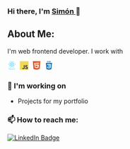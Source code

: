 ### Hi there, I'm <a href="https://github.com/SimonDiLeoGIT"> Simón </a> 👋

## About Me:

I'm web frontend developer.
I work with

<div>
  <img src="https://github.com/devicons/devicon/blob/master/icons/react/react-original-wordmark.svg" title="React" alt="React" width="20" height="20"/>&nbsp;
  <img src="https://github.com/devicons/devicon/blob/master/icons/javascript/javascript-original.svg" title="JavaScript" alt="JavaScript" width="20" height="20"/>&nbsp;
  <img src="https://github.com/devicons/devicon/blob/master/icons/html5/html5-original.svg" title="HTML5" alt="HTML" width="20" height="20"/>&nbsp;
   <img src="https://github.com/devicons/devicon/blob/master/icons/css3/css3-plain-wordmark.svg"  title="CSS3" alt="CSS" width="20" height="20"/>&nbsp;
</div>

### 🔭 I'm working on

- Projects for my portfolio

### 📫 How to reach me: 

<div>
    <a href="https://www.linkedin.com/in/sim%C3%B3n-di-leo-8782a4256/">
    <img src="https://img.shields.io/badge/LinkedIn-blue?style=for-the-badge&logo=linkedin&logoColor=white" alt="LinkedIn           Badge"/>
    </a>
</div>

<!--
**SimonDiLeoGIT/SimonDiLeoGIT** is a ✨ _special_ ✨ repository because its `README.md` (this file) appears on your GitHub profile.

Here are some ideas to get you started:

- 🔭 I’m currently working on ...
- 🌱 I’m currently learning ...
- 👯 I’m looking to collaborate on ...
- 🤔 I’m looking for help with ...
- 💬 Ask me about ...
- 📫 How to reach me: ...
- 😄 Pronouns: ...
- ⚡ Fun fact: ...
-->
